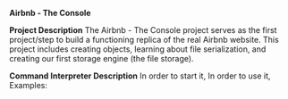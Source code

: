 ****Airbnb - The Console****

**Project Description**
The Airbnb - The Console project serves as the first project/step to build a functioning replica of the real Airbnb website. 
This project includes creating objects, learning about file serialization, and creating our first storage engine (the file storage).

**Command Interpreter Description**
In order to start it,
In order to use it,
Examples:
